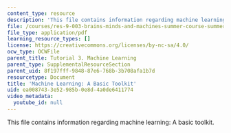 ```yaml
---
content_type: resource
description: 'This file contains information regarding machine learning: A basic toolkit.'
file: /courses/res-9-003-brains-minds-and-machines-summer-course-summer-2015/ea0087433e52985b0e8d4a0de6411774_MITRES_9_003SUM15_tut3.pdf
file_type: application/pdf
learning_resource_types: []
license: https://creativecommons.org/licenses/by-nc-sa/4.0/
ocw_type: OCWFile
parent_title: Tutorial 3. Machine Learning
parent_type: SupplementalResourceSection
parent_uid: 8f197fff-9848-87e6-768b-3b708afa1b7d
resourcetype: Document
title: 'Machine Learning: A Basic Toolkit'
uid: ea008743-3e52-985b-0e8d-4a0de6411774
video_metadata:
  youtube_id: null
---
```

This file contains information regarding machine learning: A basic toolkit.